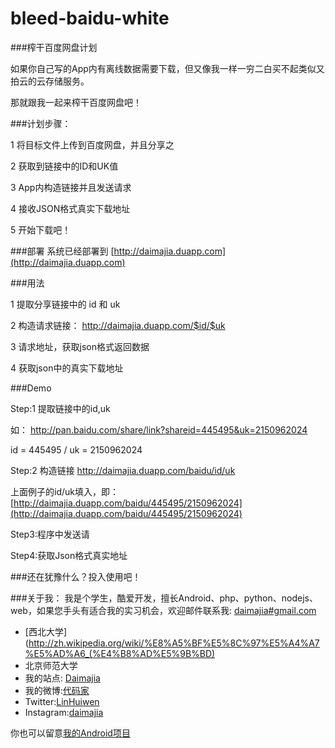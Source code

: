 bleed-baidu-white
==================

###榨干百度网盘计划

如果你自己写的App内有离线数据需要下载，但又像我一样一穷二白买不起类似又拍云的云存储服务。

那就跟我一起来榨干百度网盘吧！

###计划步骤：

1	将目标文件上传到百度网盘，并且分享之

2	获取到链接中的ID和UK值

3	App内构造链接并且发送请求

4	接收JSON格式真实下载地址

5	开始下载吧！


###部署
系统已经部署到 [http://daimajia.duapp.com](http://daimajia.duapp.com)

###用法

1	提取分享链接中的 id 和 uk

2	构造请求链接： http://daimajia.duapp.com/$id/$uk

3	请求地址，获取json格式返回数据

4	获取json中的真实下载地址

###Demo

Step:1 提取链接中的id,uk 

如： http://pan.baidu.com/share/link?shareid=445495&uk=2150962024 

id = 445495 / uk = 2150962024 

Step:2 构造链接 
http://daimajia.duapp.com/baidu/id/uk 

上面例子的id/uk填入，即： [http://daimajia.duapp.com/baidu/445495/2150962024](http://daimajia.duapp.com/baidu/445495/2150962024)

Step3:程序中发送请

Step4:获取Json格式真实地址

###还在犹豫什么？投入使用吧！

###关于我：
我是个学生，酷爱开发，擅长Android、php、python、nodejs、web，如果您手头有适合我的实习机会，欢迎邮件联系我:  [daimajia#gmail.com](mailto:daimajia@gmail.com)

*	[西北大学](http://zh.wikipedia.org/wiki/%E8%A5%BF%E5%8C%97%E5%A4%A7%E5%AD%A6_(%E4%B8%AD%E5%9B%BD)
*	北京师范大学
*	我的站点: [Daimajia](http://www.zhan-dui.com)
*	我的微博:[代码家](http://weibo.com/daimajia)
*	Twitter:[LinHuiwen](http://twitter.com/LinHuiwen)
*	Instagram:[daimajia](http://instagram.com/daimajia)

你也可以留意[我的Android项目](https://github.com/xuanqinanhai/little-bear-dictionary)

